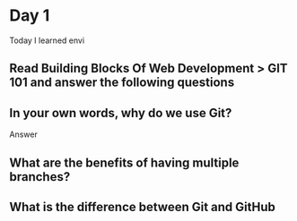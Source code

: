 # Day 1
Today I learned envi
## Read Building Blocks Of Web Development > GIT 101 and answer the following questions
## In your own words, why do we use Git?
Answer
## What are the benefits of having multiple branches?

## What is the difference between Git and GitHub